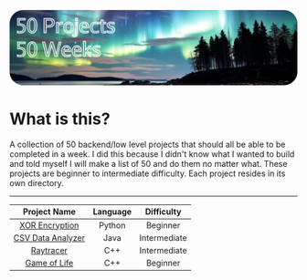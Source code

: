 ![Logo](/images/50_thumbnail.png)

# What is this?

A collection of 50 backend/low level projects that should all be able to be completed in a week. I did this because I didn't know what I wanted to build and told myself I will make a list of 50 and do them no matter what. These projects are beginner to intermediate difficulty. Each project resides in its own directory.

---

| Project Name | Language | Difficulty |
|:------------:|:--------:|:----------:|
| [XOR Encryption](./01_encrypt_script) | Python | Beginner |
| [CSV Data Analyzer](./02_csv_data_analyzer) | Java | Intermediate |
| [Raytracer](./03_raytracer) | C++ | Intermediate |
| [Game of Life](./04_game_of_life) | C++ | Beginner |
